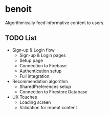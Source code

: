 # benoit

Algorithmically feed informative content to users.

## TODO List

- Sign-up & Login flow
    - Sign-up & Login pages
    - Setup page
    - Connection to Firebase
    - Authentication setup
    - Full integration
- Recommendation algorithm
    - SharedPreferences setup
    - Connection to Firestore Database
- UX Touches
    - Loading screen
    - Validation for repeat content

